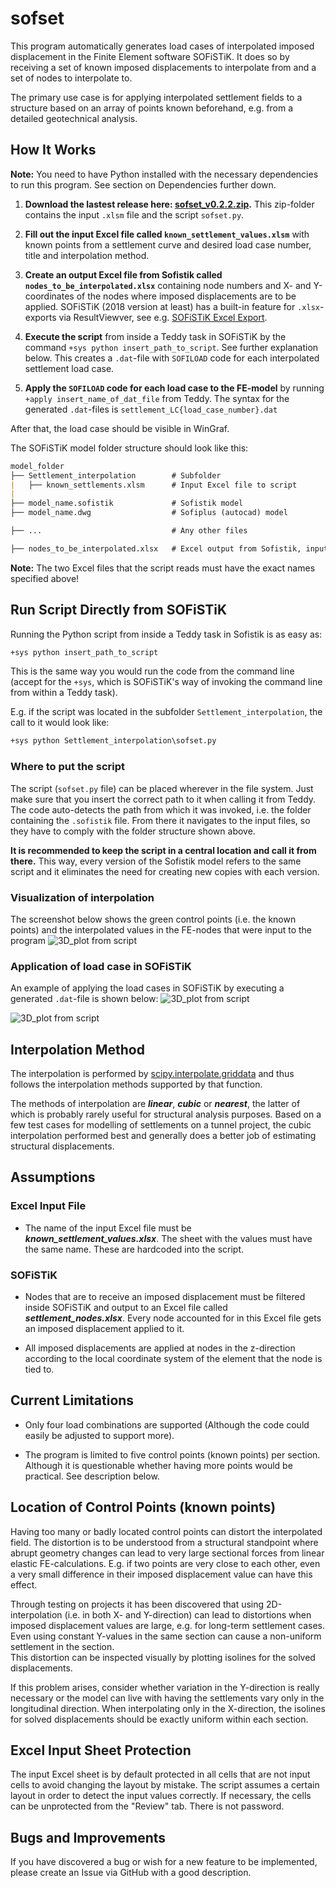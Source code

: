 # sofset

This program automatically generates load cases of interpolated imposed displacement in the Finite Element software SOFiSTiK. It does so by receiving a set of known imposed displacements to interpolate from and a set of nodes to interpolate to.

The primary use case is for applying interpolated settlement fields to a structure based on an array of points known beforehand, e.g. from a detailed geotechnical analysis.

## How It Works

**Note:** You need to have Python installed with the necessary dependencies to run this program. See section on Dependencies further down.

1. **Download the lastest release here: [sofset_v0.2.2.zip](https://github.com/timskovjacobsen/sofset/releases/download/v0.2.2/sofset_v0.2.2.zip).** This zip-folder contains the input `.xlsm` file and the script `sofset.py`.

2. **Fill out the input Excel file called `known_settlement_values.xlsm`** with known points from a settlement curve and desired load case number, title and interpolation method.  

3. **Create an output Excel file from Sofistik called `nodes_to_be_interpolated.xlsx`** containing node numbers and X- and Y-coordinates of the nodes where imposed displacements are to be applied. SOFiSTiK (2018 version at least) has a built-in feature for `.xlsx`-exports via ResultViewver, see e.g. [SOFiSTiK Excel Export](https://www.sofistik.de/documentation/2018/en/tutorials/listoftutorials/general-workflows/export_results_to_excel.htm).

4. **Execute the script** from inside a Teddy task in SOFiSTiK by the command `+sys python insert_path_to_script`. See further explanation below. This creates a `.dat`-file with `SOFILOAD` code for each interpolated settlement load case.
5. **Apply the `SOFILOAD` code for each load case to the FE-model** by running `+apply insert_name_of_dat_file` from Teddy. The syntax for the generated `.dat`-files is `settlement_LC{load_case_number}.dat`

After that, the load case should be visible in WinGraf.

The SOFiSTiK model folder structure should look like this:

```markdown
model_folder
├── Settlement_interpolation        # Subfolder
|   ├── known_settlements.xlsm      # Input Excel file to script
|
├── model_name.sofistik             # Sofistik model
├── model_name.dwg                  # Sofiplus (autocad) model

├── ...                             # Any other files

├── nodes_to_be_interpolated.xlsx   # Excel output from Sofistik, input to script
```

**Note:** The two Excel files that the script reads must have the exact names specified above!

## Run Script Directly from SOFiSTiK

Running the Python script from inside a Teddy task in Sofistik is as easy as:

```markdown
+sys python insert_path_to_script
```

This is the same way you would run the code from the command line (accept for the `+sys`, which is SOFiSTiK's way of invoking the command line from within a Teddy task).

E.g. if the script was located in the subfolder `Settlement_interpolation`, the call to it would look like:

```markdown
+sys python Settlement_interpolation\sofset.py
```

### Where to put the script

The script (`sofset.py` file) can be placed wherever in the file system. Just make sure that you insert the correct path to it when calling it from Teddy. The code auto-detects the path from which it was invoked, i.e. the folder containing the `.sofistik` file. From there it navigates to the input files, so they have to comply with the folder structure shown above.

**It is recommended to keep the script in a central location and call it from there.** This way, every version of the Sofistik model refers to the same script and it eliminates the need for creating new copies with each version.

<!-- ## Dependencies
TODO: The dependencies for the script are listed in the file called `requirements.txt`. -->

### Visualization of interpolation

The screenshot below shows the green control points (i.e. the known points) and the interpolated values in the FE-nodes that were input to the program
![3D_plot from script](https://github.com/timskovjacobsen/sofset/blob/assets/Interpolation_3D_plot.PNG)

### Application of load case in SOFiSTiK

An example of applying the load cases in SOFiSTiK by executing a generated `.dat`-file is shown below:
![3D_plot from script](https://github.com/timskovjacobsen/sofset/blob/assets/Settlements_interpolated_by_Python.PNG)

![3D_plot from script](https://github.com/timskovjacobsen/sofset/blob/assets/Settlements_interpolated_by_Python_XZ_plane.PNG)

## Interpolation Method

The interpolation is performed by [scipy.interpolate.griddata](https://docs.scipy.org/doc/scipy/reference/generated/scipy.interpolate.griddata.html) and thus follows the interpolation methods supported by that function.

The methods of interpolation are ***linear***, ***cubic*** or ***nearest***, the latter of which is probably rarely useful for structural analysis purposes. Based on a few test cases for modelling of settlements on a tunnel project, the cubic interpolation performed best and generally does a better job of estimating structural displacements.

## Assumptions

### Excel Input File

* The name of the input Excel file must be ***known_settlement_values.xlsx***. The sheet with the values must have the same name. These are hardcoded into the script.

### SOFiSTiK

* Nodes that are to receive an imposed displacement must be filtered inside SOFiSTiK and output to an Excel file called ***settlement_nodes.xlsx***. Every node accounted for in this Excel file gets an imposed displacement applied to it.

* All imposed displacements are applied at nodes in the z-direction according to the local coordinate system of the element that the node is tied to.  

## Current Limitations

* Only four load combinations are supported (Although the code could easily be adjusted to support more).

* The program is limited to five control points (known points) per section. Although it is questionable whether having more points would be practical. See description below.

## Location of Control Points (known points)

Having too many or badly located control points can distort the interpolated field. The distortion is to be understood from a structural standpoint where abrupt geometry changes can lead to very large sectional forces from linear elastic FE-calculations. E.g. if two points are very close to each other, even a very small difference in their imposed displacement value can have this effect.

Through testing on projects it has been discovered that using 2D-interpolation (i.e. in both X- and Y-direction) can lead to distortions when imposed displacement values are large, e.g. for long-term settlement cases. Even using constant Y-values in the same section can cause a non-uniform settlement in the section.  
This distortion can be inspected visually by plotting isolines for the solved displacements.
<!-- TODO: Show screenshots explaining this -->

If this problem arises, consider whether variation in the Y-direction is really necessary or the model can live with having the settlements vary only in the longitudinal direction. When interpolating only in the X-direction, the isolines for solved displacements should be exactly uniform within each section.
<!-- TODO: Show screenshots explaining this -->

## Excel Input Sheet Protection

The input Excel sheet is by default protected in all cells that are not input cells to avoid changing the layout by mistake. The script assumes a certain layout in order to detect the input values correctly. If necessary, the cells can be unprotected from the "Review" tab.
There is not password.

## Bugs and Improvements

If you have discovered a bug or wish for a new feature to be implemented, please create an Issue via GitHub with a good description.

<!-- ## Contributions TODO: Add markdown file describing how to contribute-->
